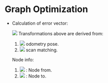 # Graph Optimization

- Calculation of error vector:
    
    <!-- $$$$ -->
    ![](https://latex.codecogs.com/svg.latex?e=%20{T^j_i}^{-1}%20\cdot%20{T^i_0}^{-1}%20\cdot%20T^j_0)
    Transformations above are derived from:
    1. ![](http://latex.codecogs.com/gif.latex?\{T^i_0},{T^i_0}\rightarrow) odometry pose.
    <!-- ${T^i_0}$ & ${T^i_0}$ $\rightarrow$  -->
    2. ![](http://latex.codecogs.com/gif.latex?\{T^i_j}\rightarrow)  scan matching.

    Node info:
    1. ![](http://latex.codecogs.com/gif.latex?\i)  : Node from.
    2. ![](http://latex.codecogs.com/gif.latex?\j) : Node to.
